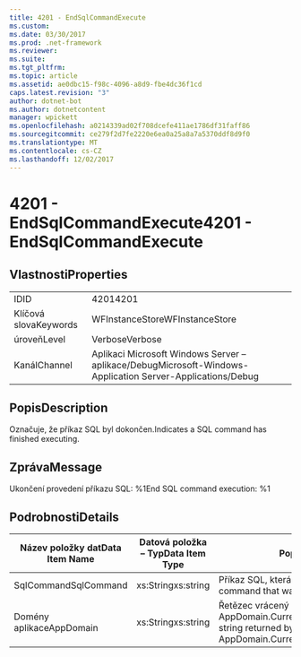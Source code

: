 ```yaml
---
title: 4201 - EndSqlCommandExecute
ms.custom: 
ms.date: 03/30/2017
ms.prod: .net-framework
ms.reviewer: 
ms.suite: 
ms.tgt_pltfrm: 
ms.topic: article
ms.assetid: ae0dbc15-f98c-4096-a8d9-fbe4dc36f1cd
caps.latest.revision: "3"
author: dotnet-bot
ms.author: dotnetcontent
manager: wpickett
ms.openlocfilehash: a0214339ad02f708dcefe411ae1786df31faff86
ms.sourcegitcommit: ce279f2d7fe2220e6ea0a25a8a7a5370ddf8d9f0
ms.translationtype: MT
ms.contentlocale: cs-CZ
ms.lasthandoff: 12/02/2017
---
```

# <a name="4201---endsqlcommandexecute"></a><span data-ttu-id="61ec5-102">4201 - EndSqlCommandExecute</span><span class="sxs-lookup"><span data-stu-id="61ec5-102">4201 - EndSqlCommandExecute</span></span>
## <a name="properties"></a><span data-ttu-id="61ec5-103">Vlastnosti</span><span class="sxs-lookup"><span data-stu-id="61ec5-103">Properties</span></span>  
  
|||  
|-|-|  
|<span data-ttu-id="61ec5-104">ID</span><span class="sxs-lookup"><span data-stu-id="61ec5-104">ID</span></span>|<span data-ttu-id="61ec5-105">4201</span><span class="sxs-lookup"><span data-stu-id="61ec5-105">4201</span></span>|  
|<span data-ttu-id="61ec5-106">Klíčová slova</span><span class="sxs-lookup"><span data-stu-id="61ec5-106">Keywords</span></span>|<span data-ttu-id="61ec5-107">WFInstanceStore</span><span class="sxs-lookup"><span data-stu-id="61ec5-107">WFInstanceStore</span></span>|  
|<span data-ttu-id="61ec5-108">úroveň</span><span class="sxs-lookup"><span data-stu-id="61ec5-108">Level</span></span>|<span data-ttu-id="61ec5-109">Verbose</span><span class="sxs-lookup"><span data-stu-id="61ec5-109">Verbose</span></span>|  
|<span data-ttu-id="61ec5-110">Kanál</span><span class="sxs-lookup"><span data-stu-id="61ec5-110">Channel</span></span>|<span data-ttu-id="61ec5-111">Aplikaci Microsoft Windows Server – aplikace/Debug</span><span class="sxs-lookup"><span data-stu-id="61ec5-111">Microsoft-Windows-Application Server-Applications/Debug</span></span>|  
  
## <a name="description"></a><span data-ttu-id="61ec5-112">Popis</span><span class="sxs-lookup"><span data-stu-id="61ec5-112">Description</span></span>  
 <span data-ttu-id="61ec5-113">Označuje, že příkaz SQL byl dokončen.</span><span class="sxs-lookup"><span data-stu-id="61ec5-113">Indicates a SQL command has finished executing.</span></span>  
  
## <a name="message"></a><span data-ttu-id="61ec5-114">Zpráva</span><span class="sxs-lookup"><span data-stu-id="61ec5-114">Message</span></span>  
 <span data-ttu-id="61ec5-115">Ukončení provedení příkazu SQL: %1</span><span class="sxs-lookup"><span data-stu-id="61ec5-115">End SQL command execution: %1</span></span>  
  
## <a name="details"></a><span data-ttu-id="61ec5-116">Podrobnosti</span><span class="sxs-lookup"><span data-stu-id="61ec5-116">Details</span></span>  
  
|<span data-ttu-id="61ec5-117">Název položky dat</span><span class="sxs-lookup"><span data-stu-id="61ec5-117">Data Item Name</span></span>|<span data-ttu-id="61ec5-118">Datová položka – Typ</span><span class="sxs-lookup"><span data-stu-id="61ec5-118">Data Item Type</span></span>|<span data-ttu-id="61ec5-119">Popis</span><span class="sxs-lookup"><span data-stu-id="61ec5-119">Description</span></span>|  
|--------------------|--------------------|-----------------|  
|<span data-ttu-id="61ec5-120">SqlCommand</span><span class="sxs-lookup"><span data-stu-id="61ec5-120">SqlCommand</span></span>|<span data-ttu-id="61ec5-121">xs:String</span><span class="sxs-lookup"><span data-stu-id="61ec5-121">xs:string</span></span>|<span data-ttu-id="61ec5-122">Příkaz SQL, která byla spuštěna.</span><span class="sxs-lookup"><span data-stu-id="61ec5-122">The SQL command that was executed.</span></span>|  
|<span data-ttu-id="61ec5-123">Domény aplikace</span><span class="sxs-lookup"><span data-stu-id="61ec5-123">AppDomain</span></span>|<span data-ttu-id="61ec5-124">xs:String</span><span class="sxs-lookup"><span data-stu-id="61ec5-124">xs:string</span></span>|<span data-ttu-id="61ec5-125">Řetězec vrácený AppDomain.CurrentDomain.FriendlyName.</span><span class="sxs-lookup"><span data-stu-id="61ec5-125">The string returned by AppDomain.CurrentDomain.FriendlyName.</span></span>|

